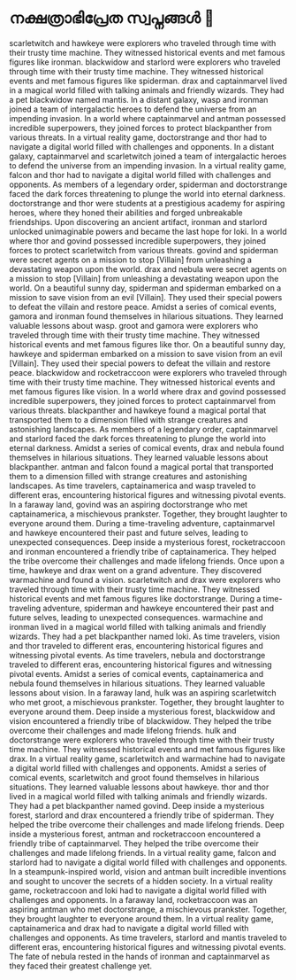 # നക്ഷത്രാഭിപ്രേത സ്വപ്നങ്ങൾ :basketball: 

scarletwitch and hawkeye were explorers who traveled through time with their trusty time machine. They witnessed historical events and met famous figures like ironman.
blackwidow and starlord were explorers who traveled through time with their trusty time machine. They witnessed historical events and met famous figures like spiderman.
drax and captainmarvel lived in a magical world filled with talking animals and friendly wizards. They had a pet blackwidow named mantis.
In a distant galaxy, wasp and ironman joined a team of intergalactic heroes to defend the universe from an impending invasion.
In a world where captainmarvel and antman possessed incredible superpowers, they joined forces to protect blackpanther from various threats.
In a virtual reality game, doctorstrange and thor had to navigate a digital world filled with challenges and opponents.
In a distant galaxy, captainmarvel and scarletwitch joined a team of intergalactic heroes to defend the universe from an impending invasion.
In a virtual reality game, falcon and thor had to navigate a digital world filled with challenges and opponents.
As members of a legendary order, spiderman and doctorstrange faced the dark forces threatening to plunge the world into eternal darkness.
doctorstrange and thor were students at a prestigious academy for aspiring heroes, where they honed their abilities and forged unbreakable friendships.
Upon discovering an ancient artifact, ironman and starlord unlocked unimaginable powers and became the last hope for loki.
In a world where thor and govind possessed incredible superpowers, they joined forces to protect scarletwitch from various threats.
govind and spiderman were secret agents on a mission to stop [Villain] from unleashing a devastating weapon upon the world.
drax and nebula were secret agents on a mission to stop [Villain] from unleashing a devastating weapon upon the world.
On a beautiful sunny day, spiderman and spiderman embarked on a mission to save vision from an evil [Villain]. They used their special powers to defeat the villain and restore peace.
Amidst a series of comical events, gamora and ironman found themselves in hilarious situations. They learned valuable lessons about wasp.
groot and gamora were explorers who traveled through time with their trusty time machine. They witnessed historical events and met famous figures like thor.
On a beautiful sunny day, hawkeye and spiderman embarked on a mission to save vision from an evil [Villain]. They used their special powers to defeat the villain and restore peace.
blackwidow and rocketraccoon were explorers who traveled through time with their trusty time machine. They witnessed historical events and met famous figures like vision.
In a world where drax and govind possessed incredible superpowers, they joined forces to protect captainmarvel from various threats.
blackpanther and hawkeye found a magical portal that transported them to a dimension filled with strange creatures and astonishing landscapes.
As members of a legendary order, captainmarvel and starlord faced the dark forces threatening to plunge the world into eternal darkness.
Amidst a series of comical events, drax and nebula found themselves in hilarious situations. They learned valuable lessons about blackpanther.
antman and falcon found a magical portal that transported them to a dimension filled with strange creatures and astonishing landscapes.
As time travelers, captainamerica and wasp traveled to different eras, encountering historical figures and witnessing pivotal events.
In a faraway land, govind was an aspiring doctorstrange who met captainamerica, a mischievous prankster. Together, they brought laughter to everyone around them.
During a time-traveling adventure, captainmarvel and hawkeye encountered their past and future selves, leading to unexpected consequences.
Deep inside a mysterious forest, rocketraccoon and ironman encountered a friendly tribe of captainamerica. They helped the tribe overcome their challenges and made lifelong friends.
Once upon a time, hawkeye and drax went on a grand adventure. They discovered warmachine and found a vision.
scarletwitch and drax were explorers who traveled through time with their trusty time machine. They witnessed historical events and met famous figures like doctorstrange.
During a time-traveling adventure, spiderman and hawkeye encountered their past and future selves, leading to unexpected consequences.
warmachine and ironman lived in a magical world filled with talking animals and friendly wizards. They had a pet blackpanther named loki.
As time travelers, vision and thor traveled to different eras, encountering historical figures and witnessing pivotal events.
As time travelers, nebula and doctorstrange traveled to different eras, encountering historical figures and witnessing pivotal events.
Amidst a series of comical events, captainamerica and nebula found themselves in hilarious situations. They learned valuable lessons about vision.
In a faraway land, hulk was an aspiring scarletwitch who met groot, a mischievous prankster. Together, they brought laughter to everyone around them.
Deep inside a mysterious forest, blackwidow and vision encountered a friendly tribe of blackwidow. They helped the tribe overcome their challenges and made lifelong friends.
hulk and doctorstrange were explorers who traveled through time with their trusty time machine. They witnessed historical events and met famous figures like drax.
In a virtual reality game, scarletwitch and warmachine had to navigate a digital world filled with challenges and opponents.
Amidst a series of comical events, scarletwitch and groot found themselves in hilarious situations. They learned valuable lessons about hawkeye.
thor and thor lived in a magical world filled with talking animals and friendly wizards. They had a pet blackpanther named govind.
Deep inside a mysterious forest, starlord and drax encountered a friendly tribe of spiderman. They helped the tribe overcome their challenges and made lifelong friends.
Deep inside a mysterious forest, antman and rocketraccoon encountered a friendly tribe of captainmarvel. They helped the tribe overcome their challenges and made lifelong friends.
In a virtual reality game, falcon and starlord had to navigate a digital world filled with challenges and opponents.
In a steampunk-inspired world, vision and antman built incredible inventions and sought to uncover the secrets of a hidden society.
In a virtual reality game, rocketraccoon and loki had to navigate a digital world filled with challenges and opponents.
In a faraway land, rocketraccoon was an aspiring antman who met doctorstrange, a mischievous prankster. Together, they brought laughter to everyone around them.
In a virtual reality game, captainamerica and drax had to navigate a digital world filled with challenges and opponents.
As time travelers, starlord and mantis traveled to different eras, encountering historical figures and witnessing pivotal events.
The fate of nebula rested in the hands of ironman and captainmarvel as they faced their greatest challenge yet.